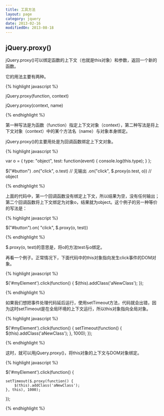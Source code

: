 ```yaml
---
title: 工具方法
layout: page
category: jquery
date: 2013-02-16
modifiedOn: 2013-08-18
---
```


## jQuery.proxy()

jQuery.proxy()可以绑定函数的上下文（也就是this对象）和参数，返回一个新的函数。

它的用法主要有两种。

{% highlight javascript %}

jQuery.proxy(function, context)

jQuery.proxy(context, name)

{% endhighlight %}

第一种写法是为函数（function）指定上下文对象（context），第二种写法是将上下文对象（context）中的某个方法名（name）与对象本身绑定。

jQuery.proxy()的主要用处是为回调函数绑定上下文对象。

{% highlight javascript %}

var o = {
	type: "object",
	test: function(event) {
		console.log(this.type);
	}
};

$("#button")
  .on("click", o.test) // 无输出
  .on("click", $.proxy(o.test, o)) // object

{% endhighlight %}

上面的代码中，第一个回调函数没有绑定上下文，所以结果为空，没有任何输出；第二个回调函数将上下文绑定为对象o，结果就为object。这个例子的另一种等价的写法是：

{% highlight javascript %}

$("#button").on( "click", $.proxy(o, test)) 

{% endhighlight %}

$.proxy(o, test)的意思是，将o的方法test与o绑定。

再看一个例子。正常情况下，下面代码中的this对象指向发生click事件的DOM对象。

{% highlight javascript %}

$('#myElement').click(function() {
    $(this).addClass('aNewClass');
});

{% endhighlight %}

如果我们想把事件处理代码延后运行，使用setTimeout方法，代码就会出错，因为这时setTimeout是在全局环境的上下文运行，所以this对象指向全局对象。

{% highlight javascript %}

$('#myElement').click(function() {
    setTimeout(function() {
        $(this).addClass('aNewClass');
    }, 1000);
});

{% endhighlight %}

这时，就可以用jQuery.proxy()，将this对象的上下文与DOM对象绑定。

{% highlight javascript %}

$('#myElement').click(function() {

    setTimeout($.proxy(function() {
        $(this).addClass('aNewClass'); 
    }, this), 1000);

});

{% endhighlight %}

